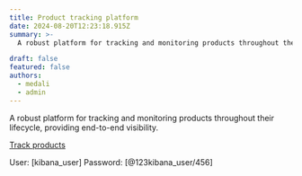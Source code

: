 ```yaml
---
title: Product tracking platform
date: 2024-08-20T12:23:18.915Z
summary: >-
  A robust platform for tracking and monitoring products throughout their lifecycle, providing end-to-end visibility.   

draft: false
featured: false
authors:
  - medali
  - admin
---
```

A robust platform for tracking and monitoring products throughout their lifecycle, providing end-to-end visibility.   

[Track products](https://analytics.deslabcloud.com/app/dashboards#/view/3d218b07-8764-4d9e-acb1-3562fabb0af3?_g=(filters:!(),refreshInterval:(pause:!t,value:60000),time:(from:now-7d%2Fd,to:now)))


User: [kibana_user]		Password: [@123kibana_user/456]